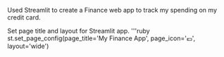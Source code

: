 Used Streamlit to create a Finance web app to track my spending on my credit card. 

Set page title and layout for Streamlit app. 
'''ruby
st.set_page_config(page_title='My Finance App', page_icon='💷', layout='wide')

